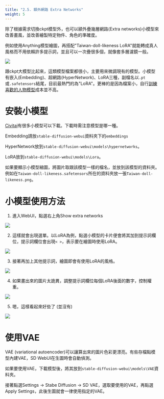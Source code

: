 ```yaml
---
title: "2.5. 額外網路 Extra Networks"
weight: 5
---
```


除了根據需求切換ckpt模型外，也可以額外疊幾層網路(Extra networks)小模型來改善畫風，並改善繪製特定物件、角色的準確度。

例如使用Anything模型繪圖，再搭配"Taiwan-doll-likeness LoRA"就能轉成真人風格而不用依賴許多提示詞，並且可以一次疊很多個，就像套多層濾鏡一般。

![](/posts/stable-diffusion-webui-manuals/images/GJ7CJT5.webp)

跟ckpt大模型比起來，這類模型檔案都很小，主要用來微調現有的模型。小模型有嵌入(Embedding)、超網路(HyperNetwork)、LoRA三種，副檔名以`.pt`或`.safetensors`結尾，目前最熱門的為"LoRA"。更棒的是因為檔案小，自行[訓練喜歡的人物模型](/posts/stable-diffusion-webui-manuals/training/)成本並不高。


# 安裝小模型

[Civitai](https://civitai.com/tag/lora)有很多小模型可以下載。下載時需注意模型是哪一種。

Embedding請放`stable-diffusion-webui`資料夾下的`embeddings`

HyperNetwork放到`stable-diffusion-webui\models\hypernetworks`。

LoRA放到`stable-diffusion-webui\models\Lora`。

如果要顯示小模型縮圖，將圖片取跟該模型一樣的檔名，並放到該模型的資料夾。例如在`Taiwan-doll-likeness.safetensors`所在的資料夾放一張`Taiwan-doll-likeness.png`。


# 小模型使用方法

1. 進入WebUI，點選右上角Show extra networks

![](/posts/stable-diffusion-webui-manuals/images/MaaUngp.webp)

2. 這樣就會出現選單。以LoRA為例，點選小模型的卡片便會將其加到提示詞欄位，提示詞欄位會出現`< >`，表示要在繪圖時使用LoRA。

![](/posts/stable-diffusion-webui-manuals/images/GCgN6JA.webp)

3. 接著再加上其他提示詞，繪圖即會有使用LoRA的風格。

![](/posts/stable-diffusion-webui-manuals/images/vKKJAST.webp)

4. 如果畫出來的圖片太詭異，調整提示詞欄位每個LoRA後面的數字，控制權重。

![](/posts/stable-diffusion-webui-manuals/images/F371fSN.webp)

5. 嗯，這樣看起來好些了 (並沒有)

![](/posts/stable-diffusion-webui-manuals/images/VLBuSMp.webp)


# 使用VAE

VAE (variational autoencoder)可以讓算出來的圖片色彩更漂亮。有些存檔點模型內建VAE，SD WebUI在生圖時會自動偵測。

如果要使用VAE，下載模型後，將其放到`stable-diffusion-webui\models\VAE`資料夾。

接著點選Settings → Stabe Diffusion → SD VAE，選取要使用的VAE，再點選Apply Settings，此後生圖就會一律使用指定的VAE。


